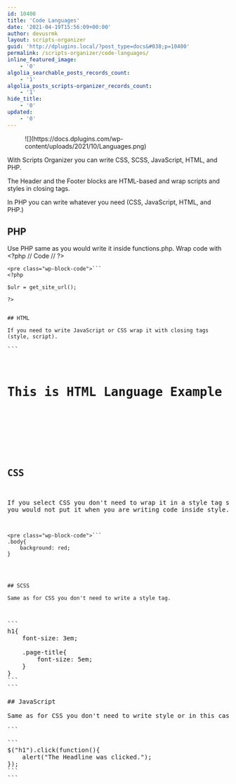 ```yaml
---
id: 10400
title: 'Code Languages'
date: '2021-04-19T15:56:09+00:00'
author: devusrmk
layout: scripts-organizer
guid: 'http://dplugins.local/?post_type=docs&#038;p=10400'
permalink: /scripts-organizer/code-languages/
inline_featured_image:
    - '0'
algolia_searchable_posts_records_count:
    - '1'
algolia_posts_scripts-organizer_records_count:
    - '1'
hide_title:
    - '0'
updated:
    - '0'
---
```


<figure class="wp-block-image size-full">![](https://docs.dplugins.com/wp-content/uploads/2021/10/Languages.png)</figure>With Scripts Organizer you can write CSS, SCSS, JavaScript, HTML, and PHP.

The Header and the Footer blocks are HTML-based and wrap scripts and styles in closing tags.

In PHP you can write whatever you need (CSS, JavaScript, HTML, and PHP.)

## PHP

Use PHP same as you would write it inside functions.php. Wrap code with &lt;?php // Code // ?&gt;

```
<pre class="wp-block-code">```
<?php

$ulr = get_site_url();

?>
```
```

## HTML

If you need to write JavaScript or CSS wrap it with closing tags (style, script).

```
<pre class="wp-block-code">```
<style>
    .body{
        background: red;
    }
</style>

<h1>This is HTML Language Example</h1>

<script>
    $("h1").click(function(){
        alert("The Headline was clicked.");
    });
</script>
```
```

## CSS

If you select CSS you don't need to wrap it in a style tag same as you would not put it when you are writing code inside style.css

```
<pre class="wp-block-code">```
.body{
    background: red;
}
```
```

## SCSS

Same as for CSS you don't need to write a style tag.

```
<pre class="wp-block-code">```
h1{
    font-size: 3em;

    .page-title{
        font-size: 5em;
    }
}
```
```

## JavaScript

Same as for CSS you don't need to write style or in this case script tag.

```
<pre class="wp-block-code">```
$("h1").click(function(){
    alert("The Headline was clicked.");
});
```
```